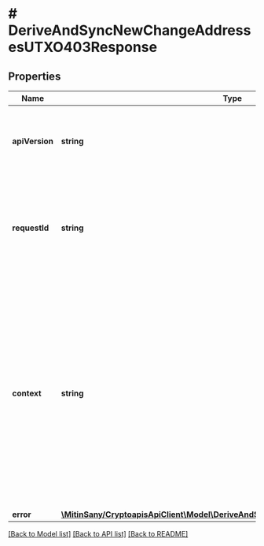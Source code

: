 # # DeriveAndSyncNewChangeAddressesUTXO403Response

## Properties

Name | Type | Description | Notes
------------ | ------------- | ------------- | -------------
**apiVersion** | **string** | Specifies the version of the API that incorporates this endpoint. |
**requestId** | **string** | Defines the ID of the request. The &#x60;requestId&#x60; is generated by Crypto APIs and it&#39;s unique for every request. |
**context** | **string** | In batch situations the user can use the context to correlate responses with requests. This property is present regardless of whether the response was successful or returned as an error. &#x60;context&#x60; is specified by the user. | [optional]
**error** | [**\MitinSany/CryptoapisApiClient\Model\DeriveAndSyncNewChangeAddressesUTXOE403**](DeriveAndSyncNewChangeAddressesUTXOE403.md) |  |

[[Back to Model list]](../../README.md#models) [[Back to API list]](../../README.md#endpoints) [[Back to README]](../../README.md)
